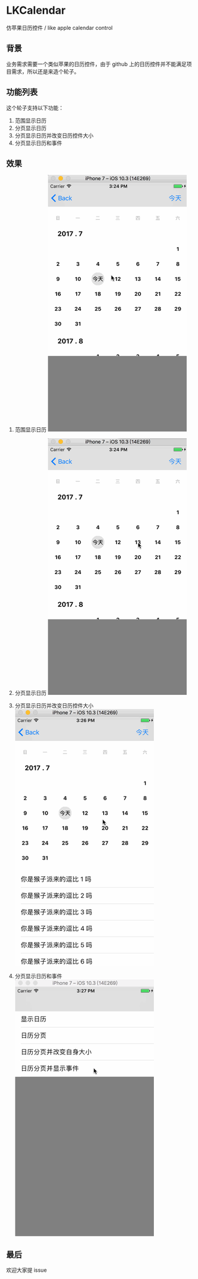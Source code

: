 # LKCalendar
仿苹果日历控件 / like apple calendar control

## 背景
业务需求需要一个类似苹果的日历控件，由于 github 上的日历控件并不能满足项目需求，所以还是来造个轮子。

## 功能列表
这个轮子支持以下功能：
1. 范围显示日历
2. 分页显示日历
3. 分页显示日历并改变日历控件大小
4. 分页显示日历和事件

## 效果
1. 范围显示日历
![image](https://github.com/karosLi/LKCalendar/blob/master/Demo1.gif)

2. 分页显示日历
![image](https://github.com/karosLi/LKCalendar/blob/master/Demo2.gif)

3. 分页显示日历并改变日历控件大小
![image](https://github.com/karosLi/LKCalendar/blob/master/Demo3.gif)

4. 分页显示日历和事件
![image](https://github.com/karosLi/LKCalendar/blob/master/Demo4.gif)

## 最后
欢迎大家提 issue


